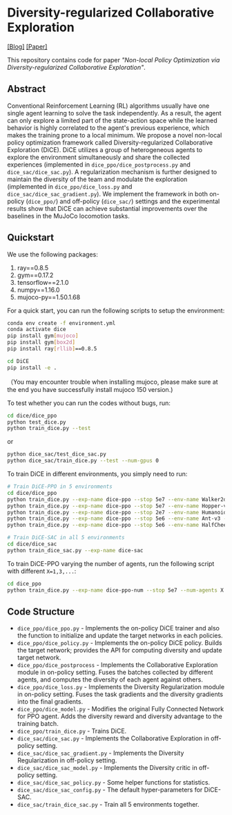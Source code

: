 # Diversity-regularized Collaborative Exploration

[[Blog]](https://decisionforce.github.io/DiCE/) [[Paper]](#)

This repository contains code for paper *"Non-local Policy Optimization via Diversity-regularized Collaborative Exploration"*. 


## Abstract

Conventional Reinforcement Learning (RL) algorithms usually have one single agent learning to solve the task independently. As a result, the agent can only explore a limited part of the state-action space while the learned behavior is highly correlated to the agent's previous experience, which makes the training prone to a local minimum. We propose a novel non-local policy optimization framework called Diversity-regularized Collaborative Exploration (DiCE). DiCE utilizes a group of heterogeneous agents to explore the environment simultaneously and share the collected experiences (implemented in `dice_ppo/dice_postprocess.py` and `dice_sac/dice_sac.py`). A regularization mechanism is further designed to maintain the diversity of the team and modulate the exploration (implemented in `dice_ppo/dice_loss.py` and `dice_sac/dice_sac_gradient.py`). We implement the framework in both on-policy (`dice_ppo/`) and off-policy (`dice_sac/`) settings and the experimental results show that DiCE can achieve substantial improvements over the baselines in the MuJoCo locomotion tasks.

## Quickstart

We use the following packages:

1. ray==0.8.5
2. gym==0.17.2
3. tensorflow==2.1.0
4. numpy==1.16.0
5. mujoco-py==1.50.1.68

For a quick start, you can run the following scripts to setup the environment:

```bash
conda env create -f environment.yml
conda activate dice
pip install gym[mujoco]
pip install gym[box2d]
pip install ray[rllib]==0.8.5

cd DiCE
pip install -e .
```

（You may encounter trouble when installing mujoco, please make sure at the end you have successfully install mujoco 150 version.)

To test whether you can run the codes without bugs, run:

```bash
cd dice/dice_ppo
python test_dice.py
python train_dice.py --test
```

or 

```bash
python dice_sac/test_dice_sac.py
python dice_sac/train_dice.py --test --num-gpus 0
```


To train DiCE in different environments, you simply need to run:

```bash
# Train DiCE-PPO in 5 environments
cd dice/dice_ppo
python train_dice.py --exp-name dice-ppo --stop 5e7 --env-name Walker2d-v3 --num-gpus 2
python train_dice.py --exp-name dice-ppo --stop 5e7 --env-name Hopper-v3 --num-gpus 2
python train_dice.py --exp-name dice-ppo --stop 2e7 --env-name Humanoid-v3 --num-gpus 2
python train_dice.py --exp-name dice-ppo --stop 5e6 --env-name Ant-v3 --num-gpus 2
python train_dice.py --exp-name dice-ppo --stop 5e6 --env-name HalfCheetah-v3 --num-gpus 2

# Train DiCE-SAC in all 5 environments
cd dice/dice_sac
python train_dice_sac.py --exp-name dice-sac
```

To train DiCE-PPO varying the number of agents, run the following script with different `X=1,3,...`:

```bash
cd dice_ppo
python train_dice.py --exp-name dice-ppo-num --stop 5e7 --num-agents X --num-gpus 2
```


## Code Structure

* `dice_ppo/dice_ppo.py` - Implements the on-policy DiCE trainer and also the function to initialize and update the target networks in each policies.
* `dice_ppo/dice_policy.py` - Implements the on-policy DiCE policy. Builds the target network; provides the API for computing diversity and update target network.
* `dice_ppo/dice_postprocess` - Implements the Collaborative Exploration module in on-policy setting. Fuses the batches collected by different agents, and computes the diversity of each agent against others.
* `dice_ppo/dice_loss.py` - Implements the Diversity Regularization module in on-policy setting. Fuses the task gradients and the diversity gradients into the final gradients.
* `dice_ppo/dice_model.py` - Modifies the original Fully Connected Network for PPO agent. Adds the diversity reward and diversity advantage to the training batch.
* `dice_ppo/train_dice.py` - Trains DiCE. 
* `dice_sac/dice_sac.py` - Implements the Collaborative Exploration in off-policy setting.
* `dice_sac/dice_sac_gradient.py` - Implements the Diversity Regularization in off-policy setting.
* `dice_sac/dice_sac_model.py` - Implements the Diversity critic in off-policy setting.
* `dice_sac/dice_sac_policy.py` - Some helper functions for statistics.
* `dice_sac/dice_sac_config.py` - The default hyper-parameters for DiCE-SAC.
* `dice_sac/train_dice_sac.py` - Train all 5 environments together.
